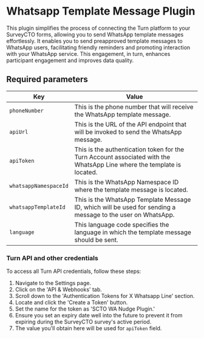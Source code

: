 # Whatsapp Template Message Plugin
This plugin simplifies the process of connecting the Turn platform to your SurveyCTO forms, allowing you to send WhatsApp template messages effortlessly. It enables you to send preapproved template messages to WhatsApp users, facilitating friendly reminders and promoting interaction with your WhatsApp service. This engagement, in turn, enhances participant engagement and improves data quality.


## Required parameters

| Key                   | Value                                                                                                                  |
| --------------------- | ---------------------------------------------------------------------------------------------------------------------- |
| `phoneNumber`         | This is the phone number that will receive the WhatsApp template message.                                              |
| `apiUrl`              | This is the URL of the API endpoint that will be invoked to send the WhatsApp message.                                 |
| `apiToken`            | This is the authentication token for the Turn Account associated with the WhatsApp Line where the template is located. |
| `whatsappNamespaceId` | This is the WhatsApp Namespace ID where the template message is located.                                               |
| `whatsappTemplateId`  | This is the WhatsApp Template Message ID, which will be used for sending a message to the user on WhatsApp.            |
| `language`            | This language code specifies the language in which the template message should be sent.                                |

### Turn API and other credentials 
To access all Turn API credentials, follow these steps:

1. Navigate to the Settings page.
2. Click on the 'API & Webhooks' tab.
3. Scroll down to the 'Authentication Tokens for X Whatsapp Line' section.
4. Locate and click the 'Create a Token' button.
5. Set the name for the token as 'SCTO WA Nudge Plugin.'
6. Ensure you set an expiry date well into the future to prevent it from expiring during the SurveyCTO survey's active period.
7. The value you'll obtain here will be used for `apiToken` field.
